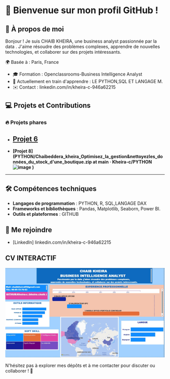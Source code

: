 # 👋 Bienvenue sur mon profil GitHub !

## 🎯 À propos de moi

Bonjour ! Je suis CHAIB KHEIRA, une business analyst  passionnée par la data . J'aime résoudre des problèmes complexes, apprendre de nouvelles technologies, et collaborer sur des projets intéressants.


 🌍 Basée à :  Paris, France
- 🎓 Formation : Openclassrooms-Business Intelligence Analyst
- 🌱 Actuellement en train d'apprendre : LE PYTHON,SQL ET LANGAGE M.
- ✉️ Contact : 
linkedin.com/in/kheira-c-946a62215

## 💻 Projets et Contributions

### 🔥 Projets phares

- **[Projet 6](https://github.com/Kheira-c/PYTHON/blob/main/CHAIB_KHEIRA_2_PRESENTATION_102024.pptx)**
  - 
 
- **[Projet 8](PYTHON/Chaibeddera_kheira_Optimisez_la_gestion&nettoyezles_données_du_stock_d'une_boutique.zip at main · Kheira-c/PYTHON![image](https://github.com/user-attachments/assets/2dcf0c7e-0b80-4d78-b76c-13b24f3c1d69)
)**
  
---
## 🛠️ Compétences techniques

- **Langages de programmation** :  PYTHON, R, SQL,LANGAGE DAX
- **Frameworks et bibliothèques** : Pandas, Matplotlib, Seaborn, Power BI.
- **Outils et plateformes** : GITHUB
## 
## 🤝 Me rejoindre


- [LinkedIn] linkedin.com/in/kheira-c-946a62215

## CV INTERACTIF 
![cv](https://github.com/Kheira-c/images/blob/main/CV%20INTERACTIF%20GITHUB.jpg)

N'hésitez pas à explorer mes dépôts et à me contacter pour discuter ou collaborer ! 🚀

